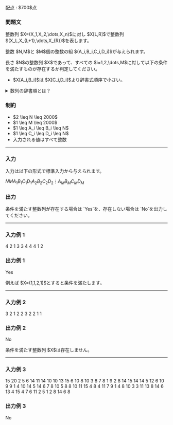 
<div>

<span>

<span>

<p>
配点 : $700$点
</p>

<div>

<section>

### **問題文**

<p>
整数列 $X=(X_1,X_2,\dots,X_n)$に対し $X[L,R]$で整数列 $(X_L,X_{L+1},\dots,X_{R})$を表します。
</p>

<p>
整数 $N,M$と $M$個の整数の組 $(A_i,B_i,C_i,D_i)$が与えられます。
</p>

<p>
長さ $N$の整数列 $X$であって、すべての $i=1,2,\dots,M$に対して以下の条件を満たすものが存在するか判定してください。
</p>

<ul>

<li>
$X[A_i,B_i]$は $X[C_i,D_i]$より辞書式順序で小さい。
</li>

</ul>

<details>

<summary>
数列の辞書順とは？
</summary>

<p>
数列 $S = (S_1,S_2,\ldots,S_{|S|})$が数列 $T = (T_1,T_2,\ldots,T_{|T|})$より
<strong>
辞書順で小さい
</strong>
とは、下記の 1. と 2. のどちらかが成り立つことを言います。
ここで、$|S|, |T|$はそれぞれ $S, T$の長さを表します。
</p>

<ol>

<li>
$|S| \lt |T|$かつ $(S_1,S_2,\ldots,S_{|S|}) = (T_1,T_2,\ldots,T_{|S|})$。 
</li>

<li>
ある整数 $1 \leq i \leq \min\lbrace |S|, |T| \rbrace$が存在して、下記の $2$つがともに成り立つ。

<ul>

<li>
$(S_1,S_2,\ldots,S_{i-1}) = (T_1,T_2,\ldots,T_{i-1})$
</li>

<li>
$S_i$が $T_i$より（数として）小さい。
</li>

</ul>

</li>

</ol>

</details>

</section>

</div>

<div>

<section>

### **制約**

<ul>

<li>
$2 \leq N \leq 2000$
</li>

<li>
$1 \leq M \leq 2000$
</li>

<li>
$1 \leq A_i \leq B_i \leq N$
</li>

<li>
$1 \leq C_i \leq D_i \leq N$
</li>

<li>
入力される値はすべて整数
</li>

</ul>

</section>

</div>

---

<div>

<div>

<section>

### **入力**

<p>
入力は以下の形式で標準入力から与えられます。
</p>

<div>

$N$$M$$A_1$$B_1$$C_1$$D_1$$A_2$$B_2$$C_2$$D_2$$\vdots$$A_M$$B_M$$C_M$$D_M$
</div>

</section>

</div>

<div>

<section>

### **出力**

<p>
条件を満たす整数列が存在する場合は `Yes`を、存在しない場合は `No`を出力してください。
</p>

</section>

</div>

</div>

---

<div>

<section>

### **入力例 1**

<div>

4 2
1 3 3 4
4 4 1 2

</div>

</section>

</div>

<div>

<section>

### **出力例 1**

<div>

Yes

</div>

<p>
例えば $X=(1,1,2,1)$とすると条件を満たします。
</p>

</section>

</div>

---

<div>

<section>

### **入力例 2**

<div>

3 2
1 2 2 3
2 2 1 1

</div>

</section>

</div>

<div>

<section>

### **出力例 2**

<div>

No

</div>

<p>
条件を満たす整数列 $X$は存在しません。
</p>

</section>

</div>

---

<div>

<section>

### **入力例 3**

<div>

15 20
2 5 6 14
11 14 10 10
13 15 6 10
8 10 3 8
7 8 1 9
2 8 14 15
14 14 5 12
6 10 9 9
1 4 10 14
5 14 6 7
8 10 5 8
8 10 11 15
4 8 4 11
7 9 1 4
8 10 3 3
11 13 8 14
6 13 4 15
4 7 6 11
2 5 1 2
8 14 6 8

</div>

</section>

</div>

<div>

<section>

### **出力例 3**

<div>

No

</div>

</section>

</div>

</span>

</span>

</div>
